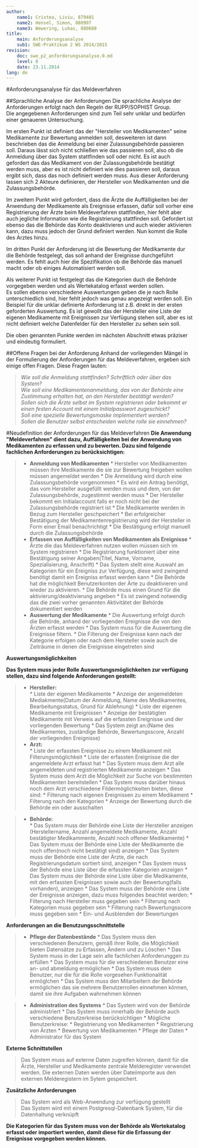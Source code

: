 ```yaml
---
author:
	name1: Cristea, Liviu, 879401
	name2: Hensel, Simon, 880997
	name3: Wewering, Lukas, 880680
title:
	main: Anforderungsanalyse
	sub1: SWE-Praktikum 2 WS 2014/2015
revision:
	doc: swe_p2_anforderungsanalyse.0.md
	level: 0
	date: 23.11.2014
lang: de
---
```


#Anforderungsanalyse für das Meldeverfahren

##Sprachliche Analyse der Anforderungen
Die sprachliche Analyse der Anforderungen erfolgt nach den Regeln der RUPP/SOPHIST Group.   
Die angegebenen Anforderungen sind zum Teil sehr unklar und bedürfen einer genaueren Untersuchung.   

Im ersten Punkt ist definiert das der "Hersteller von Medikamenten" seine Medikamente zur Bewertung anmelden soll, desweiteren ist dann beschrieben das die Anmeldung bei einer Zulassungsbehörde passieren soll. Daraus lässt sich nicht schließen wie das passieren soll, also ob die Anmeldung über das System stattfinden soll oder nicht. Es ist auch gefordert das das Medikament von der Zulassungsbehörde bestätigt werden muss, aber es ist nicht definiert wie dies passieren soll, daraus ergibt sich, dass das noch definiert werden muss. Aus dieser Anforderung lassen sich 2 Akteure definieren, der Hersteller von Medikamenten und die Zulassungsbehörde.   

Im zweitem Punkt wird gefordert, dass die Ärzte die Auffälligkeiten bei der Anwendung der Medikamente als Ereignisse erfassen, dafür soll vorher eine Registrierung der Ärzte beim Meldeverfahren stattfinden, hier fehlt aber auch jegliche Information wie die Registrierung stattfinden soll. Gefordert ist ebenso das die Behörde das Konto deaktivieren und auch wieder aktivieren kann, dazu muss jedoch der Grund definiert werden. Nun kommt die Rolle des Arztes hinzu.   

Im dritten Punkt der Anforderung ist die Bewertung der Medikamente dur die Behörde festgelegt, das soll anhand der Ereignisse durchgeführt werden. Es fehlt auch hier die Spezifikation ob die Behörde das manuell macht oder ob einiges Automatisiert werden soll.   

Als weiterer Punkt ist festgelegt das die Kategorien duch die Behörde vorgegeben werden und als Wertekatalog erfasst werden sollen.   
Es sollen ebenso verschiedene Auswertungen geben die je nach Rolle unterschiedlich sind, hier fehlt jedoch was genau angezeigt werden soll. Ein Beispiel für die unklar definierte Anforderung ist z.B. direkt in der ersten geforderten Auswertung. Es ist gewollt das der Hersteller eine Liste der eigenen Medikamente mit Ereignissen zur Verfügung stehen soll, aber es ist nicht definiert welche Datenfelder für den Hersteller zu sehen sein soll.

Die oben genannten Punkte werden im nächsten Abschnitt etwas präziser und eindeutig formuliert.

##Offene Fragen bei der Anforderung
Anhand der vorliegenden Mängel in der Formulierung der Anforderungen für das Meldeverfahren, ergeben sich einige offen Fragen.
Diese Fragen lauten:

>*Wie soll die Anmeldung stattfinden? Schriftlich oder über das System?*   
>*Wie soll eine Medikamentenanmeldung, das von der Behörde eine Zustimmung erhalten hat, an den Hersteller bestätigt werden?*   
>*Sollen sich die Ärzte selbst im System registrieren oder bekommt er einen festen Account mit einem Initialpasswort zugeschickt?*   
>*Soll eine spezielle Bewertungsmaske implementiert werden?*   
>*Sollen die Benutzer selbst entscheiden welche rolle sie einnehmen?*   

#Neudefinition der Anforderungen für das Meldeverfahren
**Die Anwendung "Meldeverfahren" dient dazu, Auffälligkeiten bei der Anwendung von Medikamenten zu erfassen und zu bewerten. Dazu sind folgende fachlichen Anforderungen zu berücksichtigen:**   

>+ **Anmeldung von Medikamenten**
	* Hersteller von Medikamenten müssen ihre Medikamente die sie zur Bewertung freigeben wollen müssen angemeldet werden
	* Die Anmeldung wird durch eine Zulassungsbehörde vorgenommen
	* Es wird ein Antrag benötigt, das vom Hersteller ausgefüllt werden muss und dem, von der Zulassungsbehörde, zugestimmt werden muss
	* Der Hersteller bekommt ein Initialaccount falls er noch nicht bei der Zulassungsbehörde registriert ist
	* Die Medikamente werden in Bezug zum Hersteller geschpeichert
	* Bei erfolgreicher Bestätigung der Medikamentenregistrierung wird der Hersteller in Form einer Email benachrichtigt
	* Die Bestätigung erfolgt manuell durch die Zulassungsbehörde
>+ **Erfassen von Auffälligkeiten von Medikamenten als Ereignisse**
	* Ärzte die das Meldeverfahren nutzen wollen müssen sich im System registrieren
	* Die Registrierung funktioniert über eine Bestätigung seiner Angaben(Titel, Name, Vorname, Spezialisierung, Anschrift)
	* Das System stellt eine Auswahl an Kategorien für ein Ereigniss zur Verfügung, diese wird zwingend benötigt damit ein Ereigniss erfasst werden kann
	* Die Behörde hat die möglichkeit Benutzerkonten der Ärte zu deaktivieren und wieder zu aktivieren.
	* Die Behörde muss einen Grund für die aktivierung/deaktivierung angeben
	* Es ist zwingend notwendig das die zwei vorher genannten Aktivitätet der Behörde dokumentiert werden
>+ **Auswertung der Medikamente**
	* Die Auswertung erfolgt durch die Behörde, anhand der vorliegenden Ereignisse die von den Ärzten erfasst werden
	* Das System muss für die Auswertung die Ereignisse filtern.
	* Die Filterung der Ereignisse kann nach der Kategorie erfolgen oder nach dem Hersteller sowie auch die Zeiträume in denen die Ereignisse eingetreten sind

**Auswertungsmöglichkeiten**

**Das System muss jeder Rolle Auswertungsmöglichkeiten zur verfügung stellen, dazu sind folgende Anforderungen gestellt:**

>+ **Hersteller:**   
	* Liste der eigenen Medikamente
		* Anzeige der angemeldeten Mediakmente(Datum der Anmeldung, Name des Medikamentes, Bearbeitungsstatus, Grund für Ablehnung)
	* Liste der eigenen Medikamente mit Ereignissen
		* Anzeige der bestätigten Medikamente mit Verweis auf die erfassten Ereignisse und der vorliegenden Bewertung
		* Das System zeigt an:(Name des Medikamentes, zuständige Behörde, Bewertungsscore, Anzahl der vorliegenden Ereignisse)
>+ **Arzt:**   
	* Liste der erfassten Ereignisse zu einem Medikament mit Filterungsmöglichkeit
	* Liste der erfassten Ereignisse die der angemeldete Arzt erfasst hat
	* Das System muss dem Arzt alle angemeldeten und registrierten Medikamente anzeigen
	* Das System muss dem Arzt die Möglichkeit zur Suche von bestimmten Medikamenten bereitstellen
	* Das System muss darüber hinaus noch dem Arzt verschiedene Fildermöglichkeiten bieten, diese sind:
		* Filterung nach eigenen Ereignissen zu einem Medikament
		* Filterung nach den Kategorien 
		* Anzeige der Bewertung durch die Behörde ein oder ausschalten

>+ **Behörde:**   
	* Das System muss der Behörde eine Liste der Hersteller anzeigen (Herstellername, Anzahl angemeldete Medikamente, Anzahl bestätigter Medikammente, Anzahl noch offener Medikamente)
	* Das System muss der Behörde eine Liste der Medikamente die noch offen(noch nicht bestätigt sind) anzeigen
	* Das System muss der Behörde eine Liste der Ärzte, die nach Registrierungsdatum sortiert sind, anzeigen
	* Das System muss der Behörde eine Liste über die erfassten Kategorien anzeigen
	* Das System muss der Behörde eine Liste über die Medikamente, mit den erfassten Ereignissen sowie auch der Bewertung(falls vorhanden), anzeigen
	* Das System muss der Behörde eine Liste der Ereignisse anzeigen, dazu muss folgendes beachtet werden:
		* Filterung nach Hersteller muss gegeben sein
		* Filterung nach Kategorien muss gegeben sein
		* Filterung nach Bewertungsscore muss gegeben sein
		* Ein- und Ausblenden der Bewertungen

**Anforderungen an die Benutzungsschnittstelle**

>+ **Pflege der Datenbestände**
	* Das System muss den verschiedenen Benutzern, gemäß ihrer Rolle, die Möglichkeit bieten Datensätze zu Erfassen, Ändern und zu Löschen
	* Das System muss in der Lage sein alle fachlichen Anforderunggen zu erfüllen
	* Das System muss für die verschiedenen Benutzer eine an- und abmeldung ermöglichen
	* Das System muss dem Benutzer, nur die für die Rolle vorgesehen Funktionalität ermöglchen
	* Das System muss den Mitarbeitern der Behörde ermöglichen das sie mehrere Benutzerrollen einnehmen können, damit sie ihre Aufgaben wahrnehmen können

>+ **Administration des Systems**
	* Das System wird von der Behörde administriert
	* Das System muss innerhalb der Behörde auch verschiedene Benutzerkreise berücksichtigen
	* Mögliche Benutzerkreise:
		* Registrierung von Medikamenten
		* Registrierung von Ärzten
		* Bewertung von Medikamenten
		* Pflege der Daten
		* Administrator für das System

**Externe Schnittstellen**

>Das System muss auf externe Daten zugreifen können, damit für die Ärzte, Hersteller und Medikamente zentrale Melderegister verwendet werden. Die externen Daten werden über Dateiimporte aus den externen Melderegistern im Sytem gespeichert.

**Zusätzliche Anforderungen**   

> Das System wird als Web-Anwendung zur verfügung gestellt   
> Das System wird mit einem Postgresql-Datenbank System, für die Datenhaltung verknüpft

**Die Kategorien für das System muss von der Behörde als Wertekatalog erfasst oder importiert werden, damit diese für die Erfassung der Ereignisse vorgegeben werden können.**